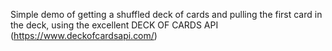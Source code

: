 Simple demo of getting a shuffled deck of cards and pulling the first card in the deck, using the excellent DECK OF CARDS API (https://www.deckofcardsapi.com/)
